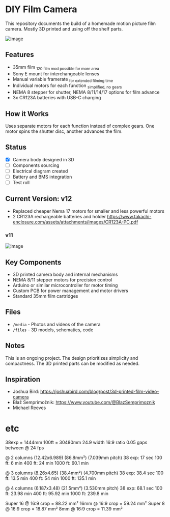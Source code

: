 # DIY Film Camera

This repository documents the build of a homemade motion picture film camera. Mostly 3D printed and using off the shelf parts.

![image](files/v12/v12.gif)

## Features

- 35mm film 
<sub>120 film mod possible for more area</sub>
- Sony E mount for interchangeable lenses
- Manual variable framerate <sub>for extended filming time</sub>
- Individual motors for each function <sub>simplified, no gears</sub>
- NEMA 8 stepper for shutter, NEMA 8/11/14/17 options for film advance
- 3x CR123A batteries with USB-C charging

## How it Works

Uses separate motors for each function instead of complex gears. One motor spins the shutter disc, another advances the film.

## Status

- [x] Camera body designed in 3D  
- [ ] Components sourcing  
- [ ] Electrical diagram created  
- [ ] Battery and BMS integration  
- [ ] Test roll

## Current Version: v12 

- Replaced cheaper Nema 17 motors for smaller and less powerful motors
- 2 CR123A rechargeable batteries and holder https://www.takachi-enclosure.com/assets/attachments/images/CR123A-PC.pdf

### v11

![image](media/v11.gif)

## Key Components

- 3D printed camera body and internal mechanisms
- NEMA 8/11 stepper motors for precision control
- Arduino or similar microcontroller for motor timing
- Custom PCB for power management and motor drivers
- Standard 35mm film cartridges

## Files

- `/media` - Photos and videos of the camera
- `/files` - 3D models, schematics, code

## Notes

This is an ongoing project. The design prioritizes simplicity and compactness. The 3D printed parts can be modified as needed.

## Inspiration

- Joshua Bird: https://joshuabird.com/blog/post/3d-printed-film-video-camera
- Blaž Semprimožnik: https://www.youtube.com/@BlazSemprimoznik
- Michael Reeves





# etc

38exp = 1444mm
100ft = 30480mm
24.9 width
16:9 ratio
0.05 gaps between
@ 24 fps

@ 2 columns (12.42x6.989) (86.8mm²) (7.039mm pitch)
 38 exp: 17 sec
 100 ft: 6    min
 400 ft: 24   min
1000 ft: 60.1 min

@ 3 columns (8.26x4.65) (38.4mm²) (4.700mm pitch)
 38 exp: 38.4 sec
 100 ft: 13.5  min
 400 ft: 54    min
1000 ft: 135.1 min

@ 4 columns (6.187x3.48) (21.5mm²) (3.530mm pitch)
 38 exp: 68.1 sec
 100 ft: 23.98 min
 400 ft: 95.92 min
1000 ft: 239.8 min

Super 16 @ 16:9 crop = 88.22 mm²
16mm     @ 16:9 crop = 59.24 mm²
Super 8  @ 16:9 crop = 18.87 mm²
8mm      @ 16:9 crop = 11.39 mm²

